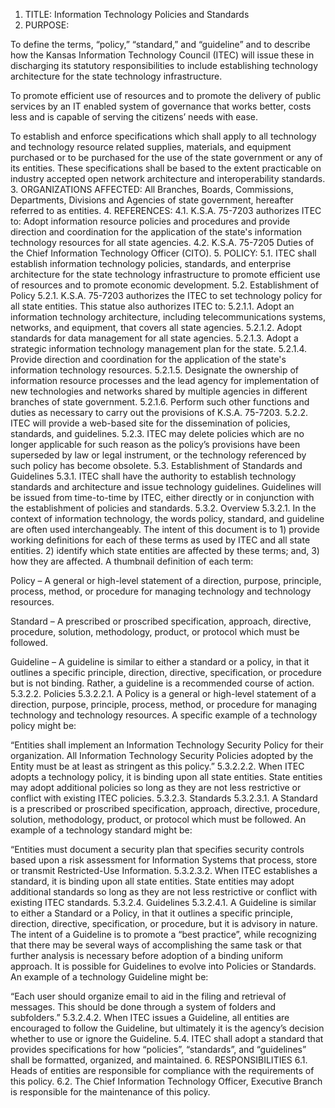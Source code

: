 1.	TITLE: Information Technology Policies and Standards
2.	PURPOSE:

To define the terms, “policy,” “standard,” and “guideline” and to describe how the Kansas Information Technology Council (ITEC) will issue these in discharging its statutory responsibilities to include establishing technology architecture for the state technology infrastructure.

To promote efficient use of resources and to promote the delivery of public services by an IT enabled system of governance that works better, costs less and is capable of serving the citizens’ needs with ease.

To establish and enforce specifications which shall apply to all technology and technology resource related supplies, materials, and equipment purchased or to be purchased for the use of the state government or any of its entities.  These specifications shall be based to the extent practicable on industry accepted open network architecture and interoperability standards.
3.	ORGANIZATIONS AFFECTED: All Branches, Boards, Commissions, Departments, Divisions and Agencies of state government, hereafter referred to as entities.
4.	REFERENCES:
4.1.	K.S.A. 75-7203 authorizes ITEC to: Adopt information resource policies and procedures and provide direction and coordination for the application of the state's information technology resources for all state agencies.
4.2.	K.S.A. 75-7205 Duties of the Chief Information Technology Officer (CITO).
5.	POLICY:
5.1.	ITEC shall establish information technology policies, standards, and enterprise architecture for the state technology infrastructure to promote efficient use of resources and to promote economic development.
5.2.	Establishment of Policy
5.2.1.	K.S.A. 75-7203 authorizes the ITEC to set technology policy for all state entities.  This statue also authorizes ITEC to:
5.2.1.1.	Adopt an information technology architecture, including telecommunications systems, networks, and equipment, that covers all state agencies.
5.2.1.2.	Adopt standards for data management for all state agencies. 
5.2.1.3.	Adopt a strategic information technology management plan for the state.
5.2.1.4.	Provide direction and coordination for the application of the state's information technology resources.
5.2.1.5.	Designate the ownership of information resource processes and the lead agency for implementation of new technologies and networks shared by multiple agencies in different branches of state government.
5.2.1.6.	Perform such other functions and duties as necessary to carry out the provisions of K.S.A. 75-7203.
5.2.2.	ITEC will provide a web-based site for the dissemination of policies, standards, and guidelines.
5.2.3.	ITEC may delete policies which are no longer applicable for such reason as the policy’s provisions have been superseded by law or legal instrument, or the technology referenced by such policy has become obsolete.
5.3.	Establishment of Standards and Guidelines
5.3.1.	ITEC shall have the authority to establish technology standards and architecture and issue technology guidelines. Guidelines will be issued from time-to-time by ITEC, either directly or in conjunction with the establishment of policies and standards.
5.3.2.	Overview
5.3.2.1.	In the context of information technology, the words policy, standard, and guideline are often used interchangeably.  The intent of this document is to 1) provide working definitions for each of these terms as used by ITEC and all state entities. 2) identify which state entities are affected by these terms; and, 3) how they are affected.  A thumbnail definition of each term:

Policy – A general or high-level statement of a direction, purpose, principle, process, method, or procedure for managing technology and technology resources.

Standard – A prescribed or proscribed specification, approach, directive, procedure, solution, methodology, product, or protocol which must be followed.

Guideline – A guideline is similar to either a standard or a policy, in that it outlines a specific principle, direction, directive, specification, or procedure but is not binding. Rather, a guideline is a recommended course of action.
5.3.2.2.	Policies
5.3.2.2.1.	A Policy is a general or high-level statement of a direction, purpose, principle, process, method, or procedure for managing technology and technology resources. A specific example of a technology policy might be:

“Entities shall implement an Information Technology Security Policy for their organization. All Information Technology Security Policies adopted by the Entity must be at least as stringent as this policy.”
5.3.2.2.2.	When ITEC adopts a technology policy, it is binding upon all state entities.  State entities may adopt additional policies so long as they are not less restrictive or conflict with existing ITEC policies.
5.3.2.3.	Standards
5.3.2.3.1.	A Standard is a prescribed or proscribed specification, approach, directive, procedure, solution, methodology, product, or protocol which must be followed. An example of a technology standard might be:

“Entities must document a security plan that specifies security controls based upon a risk assessment for Information Systems that process, store or transmit Restricted-Use Information.
5.3.2.3.2.	When ITEC establishes a standard, it is binding upon all state entities.  State entities may adopt additional standards so long as they are not less restrictive or conflict with existing ITEC standards.
5.3.2.4.	Guidelines
5.3.2.4.1.	A Guideline is similar to either a Standard or a Policy, in that it outlines a specific principle, direction, directive, specification, or procedure, but it is advisory in nature. The intent of a Guideline is to promote a “best practice”, while recognizing that there may be several ways of accomplishing the same task or that further analysis is necessary before adoption of a binding uniform approach. It is possible for Guidelines to evolve into Policies or Standards.  An example of a technology Guideline might be:

“Each user should organize email to aid in the filing and retrieval of messages.  This should be done through a system of folders and subfolders.”
5.3.2.4.2.	When ITEC issues a Guideline, all entities are encouraged to follow the Guideline, but ultimately it is the agency’s decision whether to use or ignore the Guideline.
5.4.	ITEC shall adopt a standard that provides specifications for how “policies”, “standards”, and “guidelines” shall be formatted, organized, and maintained.
6.	RESPONSIBILITIES
6.1.	Heads of entities are responsible for compliance with the requirements of this policy.
6.2.	The Chief Information Technology Officer, Executive Branch is responsible for the maintenance of this policy.
